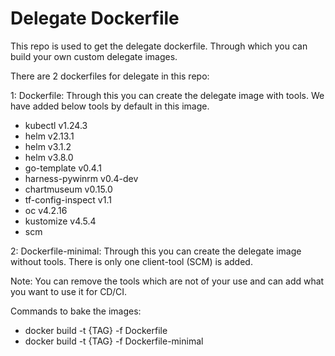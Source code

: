 
# Delegate Dockerfile

This repo is used to get the delegate dockerfile. Through which you can build your own custom delegate images.

There are 2 dockerfiles for delegate in this repo:

1: Dockerfile: Through this you can create the delegate image with tools. We have added below tools by default in this image.
  - kubectl v1.24.3
  - helm v2.13.1 
  - helm v3.1.2
  - helm v3.8.0 
  - go-template v0.4.1 
  - harness-pywinrm v0.4-dev 
  - chartmuseum v0.15.0 
  - tf-config-inspect v1.1
  - oc v4.2.16
  - kustomize v4.5.4
  - scm

2: Dockerfile-minimal: Through this you can create the delegate image without tools. There is only one client-tool (SCM) is added.

Note: You can remove the tools which are not of your use and can add what you want to use it for CD/CI.

Commands to bake the images:
- docker build -t {TAG} -f Dockerfile
- docker build -t {TAG} -f Dockerfile-minimal
